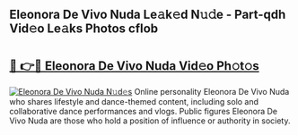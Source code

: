 ## Eleonora De Vivo Nuda Le𝚊k𝚎d N𝚞𝚍e - Part-qdh Vid𝚎o Le𝚊ks Photos cfIob

# <h2><a href="http://fbeqm00.evod.top/?m=Eleonora+De+Vivo+Nuda">🔗 👉🔴 Eleonora De Vivo Nuda Vid𝚎o Ph𝚘t𝚘s</a></h2>

[![Eleonora De Vivo Nuda N𝚞d𝚎s](https://i.imgur.com/8V9OHl7.gif)](http://fbeqm00.evod.top/?m=Eleonora+De+Vivo+Nuda)
Online personality Eleonora De Vivo Nuda who shares lifestyle and dance-themed content, including solo and collaborative dance performances and vlogs. Public figures Eleonora De Vivo Nuda are those who hold a position of influence or authority in society. 

